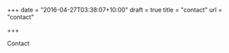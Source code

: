 +++
date = "2016-04-27T03:38:07+10:00"
draft = true
title = "contact"
url = "contact"

+++

 Contact